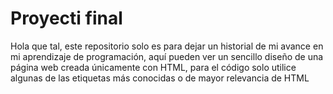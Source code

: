 <h1>Proyecti final</h1>
<p>Hola que tal, este repositorio solo es para dejar un historial de mi avance en mi aprendizaje de programación, aquí pueden ver un sencillo diseño de una página web creada únicamente con HTML, para el código solo utilice algunas de las etiquetas más conocidas o de mayor relevancia de HTML</p>
